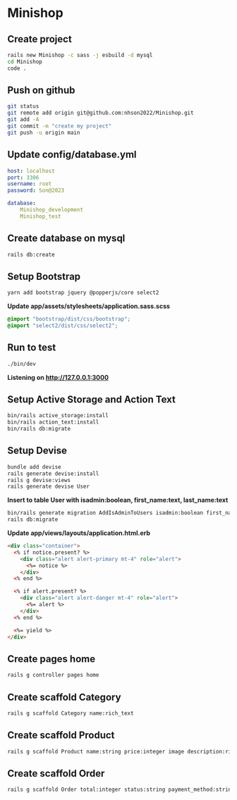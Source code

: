 # Minishop

## Create project
```bash
rails new Minishop -c sass -j esbuild -d mysql
cd Minishop
code .
```

## Push on github
```bash
git status
git remote add origin git@github.com:nhson2022/Minishop.git
git add -A
git commit -m "create my project"
git push -u origin main
```
## Update config/database.yml
```yml
host: localhost
port: 3306
username: root
password: Son@2023

database:
    Minishop_development
    Minishop_test
```
## Create database on mysql
```bash
rails db:create
```

## Setup Bootstrap
```bash
yarn add bootstrap jquery @popperjs/core select2
```
**Update app/assets/stylesheets/application.sass.scss**
```scss
@import "bootstrap/dist/css/bootstrap";
@import "select2/dist/css/select2";
```

## Run to test
```bash
./bin/dev
```
**Listening on http://127.0.0.1:3000**

## Setup Active Storage and Action Text
```bash
bin/rails active_storage:install
bin/rails action_text:install
bin/rails db:migrate
```

## Setup Devise
```bash
bundle add devise
rails generate devise:install
rails g devise:views
rails generate devise User
```
**Insert to table User with isadmin:boolean, first_name:text, last_name:text**
```bash
bin/rails generate migration AddIsAdminToUsers isadmin:boolean first_name:text last_name:text
rails db:migrate
```
**Update app/views/layouts/application.html.erb**
```html
<div class="container">
  <% if notice.present? %>
    <div class="alert alert-primary mt-4" role="alert">
      <%= notice %>
    </div>
  <% end %>

  <% if alert.present? %>
    <div class="alert alert-danger mt-4" role="alert">
      <%= alert %>
    </div>
  <% end %>

  <%= yield %>
</div>
```
## Create pages home
```bash
rails g controller pages home
```

## Create scaffold Category
```bash
rails g scaffold Category name:rich_text
```
## Create scaffold Product
```bash
rails g scaffold Product name:string price:integer image description:rich_text category:references
```
## Create scaffold Order
```bash
rails g scaffold Order total:integer status:string payment_method:string note:rich_text user:references
```

